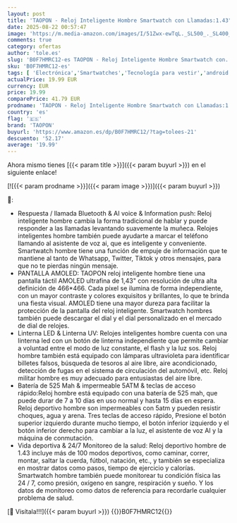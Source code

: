```yaml
---
layout: post
title: 'TAOPON - Reloj Inteligente Hombre Smartwatch con Llamadas:1.43" AMOLED Smart Watch con UV Linterna 5ATM 525 mAh Digital Pulsera con 24/7 Pulsómetro SpO2 Sueño Podómetro 100+ Modos Deportivo para Android iOS'
date: 2025-08-22 00:57:47
image: 'https://m.media-amazon.com/images/I/51Zwx-ewTqL._SL500_._SL400_.jpg'
comments: true
category: ofertas
author: 'tole.es'
slug: 'B0F7HMRC12-es TAOPON - Reloj Inteligente Hombre Smartwatch con...'
sku: 'B0F7HMRC12-es'
tags: [ 'Electrónica','Smartwatches','Tecnología para vestir','android','taopon','🇪🇸', ]
actualPrice: 19.99 EUR
currency: EUR
price: 19.99
comparePrice: 41.79 EUR
prodname: 'TAOPON - Reloj Inteligente Hombre Smartwatch con Llamadas:1.43" AMOLED Smart Watch con UV Linterna 5ATM 525 mAh Digital Pulsera con 24/7 Pulsómetro SpO2 Sueño Podómetro 100+ Modos Deportivo para Android iOS'
country: 'es'
flag: '🇪🇸'
brand: 'TAOPON'
buyurl: 'https://www.amazon.es/dp/B0F7HMRC12/?tag=tolees-21'
descuento: '52.17'
average: '19.99'
---
```


Ahora mismo tienes [{{< param title >}}]({{< param buyurl >}}) en el siguiente enlace!

[![{{< param prodname >}}]({{< param image >}})]({{< param buyurl >}})

🔎:

- Respuesta / llamada Bluetooth & AI voice & Information push: Reloj inteligente hombre cambia la forma tradicional de hablar y puede responder a las llamadas levantando suavemente la muñeca. Relojes inteligentes hombre también puede ayudarte a marcar el teléfono llamando al asistente de voz ai, que es inteligente y conveniente. Smartwatch hombre tiene una función de empuje de información que te mantiene al tanto de Whatsapp, Twitter, Tiktok y otros mensajes, para que no te pierdas ningún mensaje.
- PANTALLA AMOLED: TAOPON reloj inteligente hombre tiene una pantalla táctil AMOLED ultrafina de 1,43" con resolución de ultra alta definición de 466*466. Cada píxel se ilumina de forma independiente, con un mayor contraste y colores exquisitos y brillantes, lo que te brinda una fiesta visual. AMOLED tiene una mayor dureza para facilitar la protección de la pantalla del reloj inteligente. Smartwatch hombres también puede descargar el dial y el dial personalizado en el mercado de dial de relojes.
- Linterna LED & Linterna UV: Relojes inteligentes hombre cuenta con una linterna led con un botón de linterna independiente que permite cambiar a voluntad entre el modo de luz constante, el flash y la luz sos. Reloj hombre también está equipado con lámparas ultravioleta para identificar billetes falsos, búsqueda de tesoros al aire libre, aire acondicionado, detección de fugas en el sistema de circulación del automóvil, etc. Reloj militar hombre es muy adecuado para entusiastas del aire libre.
- Batería de 525 Mah & impermeable 5ATM & teclas de acceso rápido:Reloj hombre está equipado con una batería de 525 mah, que puede durar de 7 a 10 días en uso normal y hasta 15 días en espera. Reloj deportivo hombre son impermeables con 5atm y pueden resistir choques, agua y arena. Tres teclas de acceso rápido, Presione el botón superior izquierdo durante mucho tiempo, el botón inferior izquierdo y el botón inferior derecho para cambiar a la luz, el asistente de voz AI y la máquina de conmutación.
- Vida deportiva & 24/7 Monitoreo de la salud: Reloj deportivo hombre de 1.43  incluye más de 100 modos deportivos, como caminar, correr, montar, saltar la cuerda, fútbol, natación, etc., y también se especializa en mostrar datos como pasos, tiempo de ejercicio y calorías. Smartwatch hombre también puede monitorear tu condición física las 24 / 7, como presión, oxígeno en sangre, respiración y sueño. Y los datos de monitoreo como datos de referencia para recordarle cualquier problema de salud.

[🛒 Visítala!!!]({{< param buyurl >}})
{{<world>}}B0F7HMRC12{{</world>}}
